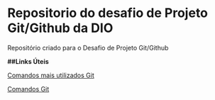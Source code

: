 # Repositorio do desafio de Projeto Git/Github da DIO

Repositório criado para o Desafio de Projeto Git/Github


**##Links Úteis**

[Comandos mais utilizados Git](https://woliveiras.com.br/posts/comandos-mais-utilizados-no-git/)

[Comandos Git](https://gist.github.com/leocomelli/2545add34e4fec21ec16)
